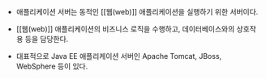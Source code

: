 - 애플리케이션 서버는 동적인 [[웹(web)]] 애플리케이션을 실행하기 위한 서버이다.

- [[웹(web)]] 애플리케이션의 비즈니스 로직을 수행하고, 데이터베이스와의 상호작용 등을 담당한다.
- 대표적으로 Java EE 애플리케이션 서버인 Apache Tomcat, JBoss, WebSphere 등이 있다.